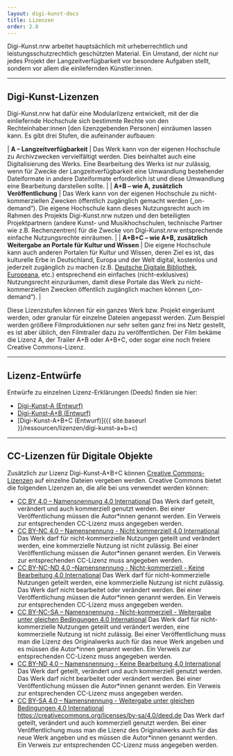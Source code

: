 ```yaml
---
layout: digi-kunst-docs
title: Lizenzen
order: 2.8
---
```


Digi-Kunst.nrw arbeitet hauptsächlich mit urheberrechtlich und leistungsschutzrechtlich geschützten Material. Ein Umstand, der nicht nur jedes Projekt der Langzeitverfügbarkeit vor besondere Aufgaben stellt, sondern vor allem die einliefernden Künstler:innen.

----

## Digi-Kunst-Lizenzen

Digi-Kunst.nrw hat dafür eine Modularlizenz entwickelt, mit der die einliefernde Hochschule sich bestimmte Rechte von den Rechteinhaber:innen [den lizenzgebenden Personen] einräumen lassen kann. Es gibt drei Stufen, die aufeinander aufbauen:

| **A – Langzeitverfügbarkeit** | Das Werk kann von der eigenen Hochschule zu Archivzwecken vervielfältigt werden. Dies beinhaltet auch eine Digitalisierung des Werks. Eine Bearbeitung des Werks ist nur zulässig, wenn für Zwecke der Langzeitverfügbarkeit eine Umwandlung bestehender Dateiformate in andere Dateiformate erforderlich ist und diese Umwandlung eine Bearbeitung darstellen sollte. |
| **A+B – wie A, zusätzlich Veröffentlichung** | Das Werk kann von der eigenen Hochschule zu nicht-kommerziellen Zwecken öffentlich zugänglich gemacht werden („on-demand“). Die eigene Hochschule kann dieses Nutzungsrecht auch im Rahmen des Projekts Digi-Kunst.nrw nutzen und den beteiligten Projektpartnern (andere Kunst- und Musikhochschulen, technische Partner wie z.B. Rechenzentren) für die Zwecke von Digi-Kunst.nrw entsprechende einfache Nutzungsrechte einräumen. |
| **A+B+C – wie A+B, zusätzlich Weitergabe an Portale für Kultur und Wissen** | Die eigene Hochschule kann auch anderen Portalen für Kultur und Wissen, deren Ziel es ist, das kulturelle Erbe in Deutschland, Europa und der Welt digital, kostenlos und jederzeit zugänglich zu machen (z.B. [Deutsche Digitale Bibliothek](https://www.deutsche-digitale-bibliothek.de/), [Europeana](https://www.europeana.eu/de), etc.) entsprechend ein einfaches (nicht-exklusives) Nutzungsrecht einzuräumen, damit diese Portale das Werk zu nicht-kommerziellen Zwecken öffentlich zugänglich machen können („on-demand“). |

Diese Lizenzstufen können für ein ganzes Werk bzw. Projekt eingeräumt werden, oder granular für einzelne Dateien angepasst werden. Zum Beispiel werden größere Filmproduktionen nur sehr selten ganz frei ins Netz gestellt, es ist aber üblich, den Filmtrailer dazu zu veröffentlichen. Der Film bekäme die Lizenz A, der Trailer A+B oder A+B+C, oder sogar eine noch freiere Creative Commons-Lizenz.

----

## Lizenz-Entwürfe

Entwürfe zu einzelnen Lizenz-Erklärungen (Deeds) finden sie hier:

  * [Digi-Kunst-A (Entwurf)]()
  * [Digi-Kunst-A+B (Entwurf)]()
  * [Digi-Kunst-A+B+C (Entwurf)]({{ site.baseurl }}/ressourcen/lizenzen/digi-kunst-a+b+c)


----

## CC-Lizenzen für Digitale Objekte

Zusätzlich zur Lizenz Digi-Kunst-A+B+C können [Creative Commons-Lizenzen](https://creativecommons.org/) auf einzelne Dateien vergeben werden. Creative Commons bietet die folgenden Lizenzen an, die alle bei uns verwendet werden können:

  * [CC BY 4.0 – Namensnennung 4.0 International](https://creativecommons.org/licenses/by/4.0/deed.de)
  Das Werk darf geteilt, verändert und auch kommerziell genutzt werden.  Bei einer Veröffentlichung müssen die Autor*innen genannt werden. Ein Verweis zur entsprechenden CC-Lizenz muss angegeben werden.
  * [CC BY-NC 4.0 – Namensnennung - Nicht kommerziell 4.0 International](https://creativecommons.org/licenses/by-nc/4.0/deed.de)
  Das Werk darf für nicht-kommerzielle Nutzungen geteilt und  verändert werden, eine kommerzielle Nutzung ist nicht zulässig.  Bei einer Veröffentlichung müssen die Autor*innen genannt werden. Ein Verweis zur entsprechenden CC-Lizenz muss angegeben werden.
   * [CC BY-NC-ND 4.0 –Namensnennung - Nicht-kommerziell - Keine Bearbeitung 4.0 International](https://creativecommons.org/licenses/by-nc-nd/4.0/deed.de)
  Das Werk darf für nicht-kommerzielle Nutzungen geteilt werden, eine kommerzielle Nutzung ist nicht zulässig.  Das Werk darf nicht bearbeitet oder verändert werden. Bei einer Veröffentlichung müssen die Autor*innen genannt werden. Ein Verweis zur entsprechenden CC-Lizenz muss angegeben werden.
  * [CC BY-NC-SA – Namensnennung - Nicht-kommerziell - Weitergabe unter gleichen Bedingungen 4.0 International](https://creativecommons.org/licenses/by-nc-sa/4.0/deed.de)
Das Werk darf für nicht-kommerzielle Nutzungen geteilt und  verändert werden, eine kommerzielle Nutzung ist nicht zulässig.  Bei einer Veröffentlichung muss man die Lizenz des Originalwerks auch für das neue Werk angeben und es müssen die Autor*innen genannt werden. Ein Verweis zur entsprechenden CC-Lizenz muss angegeben werden.
  * [CC BY-ND 4.0 – Namensnennung - Keine Bearbeitung 4.0 International](https://creativecommons.org/licenses/by-nd/4.0/deed.de)
  Das Werk darf geteilt, verändert und auch kommerziell genutzt werden. Das Werk darf nicht bearbeitet oder verändert werden.  Bei einer Veröffentlichung müssen die Autor*innen genannt werden. Ein Verweis zur entsprechenden CC-Lizenz muss angegeben werden.
  * [CC BY-SA 4.0 – Namensnennung - Weitergabe unter gleichen Bedingungen 4.0 International](https://creativecommons.org/licenses/by-sa/4.0/deed.de)
  https://creativecommons.org/licenses/by-sa/4.0/deed.de 
Das Werk darf geteilt, verändert und auch kommerziell genutzt werden.  Bei einer Veröffentlichung muss man die Lizenz des Originalwerks auch für das neue Werk angeben und es müssen die Autor*innen genannt werden.  Ein Verweis zur entsprechenden CC-Lizenz muss angegeben werden.

